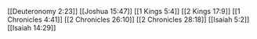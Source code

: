 [[Deuteronomy 2:23]]
[[Joshua 15:47]]
[[1 Kings 5:4]]
[[2 Kings 17:9]]
[[1 Chronicles 4:41]]
[[2 Chronicles 26:10]]
[[2 Chronicles 28:18]]
[[Isaiah 5:2]]
[[Isaiah 14:29]]
